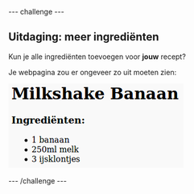 --- challenge ---

## Uitdaging: meer ingrediënten

Kun je alle ingrediënten toevoegen voor **jouw** recept?

Je webpagina zou er ongeveer zo uit moeten zien:

![screenshot](images/recipe-more-ingredients.png)

--- /challenge ---